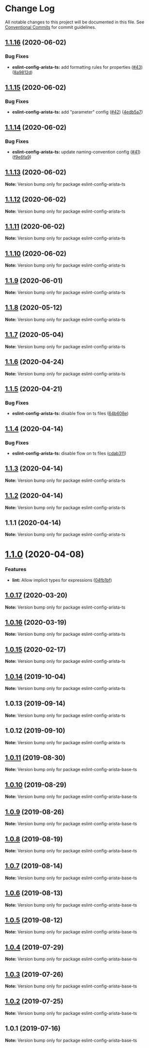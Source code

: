 # Change Log

All notable changes to this project will be documented in this file.
See [Conventional Commits](https://conventionalcommits.org) for commit guidelines.

## [1.1.16](https://github.com/aristanetworks/cloudvision-frontend-config/compare/eslint-config-arista-ts@1.1.15...eslint-config-arista-ts@1.1.16) (2020-06-02)


### Bug Fixes

* **eslint-config-arista-ts:** add formatting rules for properties ([#43](https://github.com/aristanetworks/cloudvision-frontend-config/issues/43)) ([8a9812d](https://github.com/aristanetworks/cloudvision-frontend-config/commit/8a9812d92a86fa3a53eefe0ea67c656cc0a6ef37))





## [1.1.15](https://github.com/aristanetworks/cloudvision-frontend-config/compare/eslint-config-arista-ts@1.1.14...eslint-config-arista-ts@1.1.15) (2020-06-02)


### Bug Fixes

* **eslint-config-arista-ts:** add "parameter" config ([#42](https://github.com/aristanetworks/cloudvision-frontend-config/issues/42)) ([4edb5a7](https://github.com/aristanetworks/cloudvision-frontend-config/commit/4edb5a72dc418db605025e58988677fdd1386ed7))





## [1.1.14](https://github.com/aristanetworks/cloudvision-frontend-config/compare/eslint-config-arista-ts@1.1.13...eslint-config-arista-ts@1.1.14) (2020-06-02)


### Bug Fixes

* **eslint-config-arista-ts:** update naming-convention config ([#41](https://github.com/aristanetworks/cloudvision-frontend-config/issues/41)) ([f9e6fa9](https://github.com/aristanetworks/cloudvision-frontend-config/commit/f9e6fa936a32a0c24b497aca33b8ed8c236db503))





## [1.1.13](https://github.com/aristanetworks/cloudvision-frontend-config/compare/eslint-config-arista-ts@1.1.12...eslint-config-arista-ts@1.1.13) (2020-06-02)

**Note:** Version bump only for package eslint-config-arista-ts





## [1.1.12](https://github.com/aristanetworks/cloudvision-frontend-config/compare/eslint-config-arista-ts@1.1.11...eslint-config-arista-ts@1.1.12) (2020-06-02)

**Note:** Version bump only for package eslint-config-arista-ts





## [1.1.11](https://github.com/aristanetworks/cloudvision-frontend-config/compare/eslint-config-arista-ts@1.1.10...eslint-config-arista-ts@1.1.11) (2020-06-02)

**Note:** Version bump only for package eslint-config-arista-ts





## [1.1.10](https://github.com/aristanetworks/cloudvision-frontend-config/compare/eslint-config-arista-ts@1.1.9...eslint-config-arista-ts@1.1.10) (2020-06-02)

**Note:** Version bump only for package eslint-config-arista-ts





## [1.1.9](https://github.com/aristanetworks/cloudvision-frontend-config/compare/eslint-config-arista-ts@1.1.8...eslint-config-arista-ts@1.1.9) (2020-06-01)

**Note:** Version bump only for package eslint-config-arista-ts





## [1.1.8](https://github.com/aristanetworks/cloudvision-frontend-config/compare/eslint-config-arista-ts@1.1.7...eslint-config-arista-ts@1.1.8) (2020-05-12)

**Note:** Version bump only for package eslint-config-arista-ts





## [1.1.7](https://github.com/aristanetworks/cloudvision-frontend-config/compare/eslint-config-arista-ts@1.1.6...eslint-config-arista-ts@1.1.7) (2020-05-04)

**Note:** Version bump only for package eslint-config-arista-ts





## [1.1.6](https://github.com/aristanetworks/cloudvision-frontend-config/compare/eslint-config-arista-ts@1.1.5...eslint-config-arista-ts@1.1.6) (2020-04-24)

**Note:** Version bump only for package eslint-config-arista-ts





## [1.1.5](https://github.com/aristanetworks/cloudvision-frontend-config/compare/eslint-config-arista-ts@1.1.1...eslint-config-arista-ts@1.1.5) (2020-04-21)


### Bug Fixes

* **eslint-config-arista-ts:** disable flow on ts files ([64b608e](https://github.com/aristanetworks/cloudvision-frontend-config/commit/64b608e91274282c525909d09cd8e6e6186f4d1a))





## [1.1.4](https://github.com/aristanetworks/cloudvision-frontend-config/compare/eslint-config-arista-ts@1.1.3...eslint-config-arista-ts@1.1.4) (2020-04-14)


### Bug Fixes

* **eslint-config-arista-ts:** disable flow on ts files ([cdab311](https://github.com/aristanetworks/cloudvision-frontend-config/commit/cdab311d3d82e0394230043a7c13129016d04a02))





## [1.1.3](https://github.com/aristanetworks/cloudvision-frontend-config/compare/eslint-config-arista-ts@1.1.1...eslint-config-arista-ts@1.1.3) (2020-04-14)

**Note:** Version bump only for package eslint-config-arista-ts





## [1.1.2](https://github.com/aristanetworks/cloudvision-frontend-config/compare/eslint-config-arista-ts@1.1.1...eslint-config-arista-ts@1.1.2) (2020-04-14)

**Note:** Version bump only for package eslint-config-arista-ts





## 1.1.1 (2020-04-14)

**Note:** Version bump only for package eslint-config-arista-ts





# [1.1.0](http://gerrit.corp.arista.io:29418/web-components/compare/eslint-config-arista-ts@1.0.17...eslint-config-arista-ts@1.1.0) (2020-04-08)


### Features

* **lint:** Allow implicit types for expressions ([04fb1bf](http://gerrit.corp.arista.io:29418/web-components/commits/04fb1bffa430b3c8c1591141354986263efe5c90))





## [1.0.17](http://gerrit.corp.arista.io:29418/web-components/compare/eslint-config-arista-ts@1.0.16...eslint-config-arista-ts@1.0.17) (2020-03-20)

**Note:** Version bump only for package eslint-config-arista-ts





## [1.0.16](http://gerrit.corp.arista.io:29418/web-components/compare/eslint-config-arista-ts@1.0.15...eslint-config-arista-ts@1.0.16) (2020-03-19)

**Note:** Version bump only for package eslint-config-arista-ts





## [1.0.15](http://gerrit.corp.arista.io:29418/web-components/compare/eslint-config-arista-ts@1.0.14...eslint-config-arista-ts@1.0.15) (2020-02-17)

**Note:** Version bump only for package eslint-config-arista-ts





## [1.0.14](http://gerrit.corp.arista.io:29418/web-components/compare/eslint-config-arista-ts@1.0.13...eslint-config-arista-ts@1.0.14) (2019-10-04)

**Note:** Version bump only for package eslint-config-arista-ts





## 1.0.13 (2019-09-14)

**Note:** Version bump only for package eslint-config-arista-ts





## 1.0.12 (2019-09-10)

**Note:** Version bump only for package eslint-config-arista-ts





## [1.0.11](http://gerrit.corp.arista.io:29418/web-components/compare/eslint-config-arista-base-ts@1.0.10...eslint-config-arista-base-ts@1.0.11) (2019-08-30)

**Note:** Version bump only for package eslint-config-arista-base-ts





## [1.0.10](http://gerrit.corp.arista.io:29418/web-components/compare/eslint-config-arista-base-ts@1.0.9...eslint-config-arista-base-ts@1.0.10) (2019-08-29)

**Note:** Version bump only for package eslint-config-arista-base-ts





## [1.0.9](http://gerrit.corp.arista.io:29418/web-components/compare/eslint-config-arista-base-ts@1.0.8...eslint-config-arista-base-ts@1.0.9) (2019-08-26)

**Note:** Version bump only for package eslint-config-arista-base-ts





## [1.0.8](http://gerrit.corp.arista.io:29418/web-components/compare/eslint-config-arista-base-ts@1.0.7...eslint-config-arista-base-ts@1.0.8) (2019-08-19)

**Note:** Version bump only for package eslint-config-arista-base-ts





## [1.0.7](http://gerrit.corp.arista.io:29418/web-components/compare/eslint-config-arista-base-ts@1.0.6...eslint-config-arista-base-ts@1.0.7) (2019-08-14)

**Note:** Version bump only for package eslint-config-arista-base-ts





## [1.0.6](http://gerrit.corp.arista.io:29418/web-components/compare/eslint-config-arista-base-ts@1.0.5...eslint-config-arista-base-ts@1.0.6) (2019-08-13)

**Note:** Version bump only for package eslint-config-arista-base-ts





## [1.0.5](http://gerrit.corp.arista.io:29418/web-components/compare/eslint-config-arista-base-ts@1.0.4...eslint-config-arista-base-ts@1.0.5) (2019-08-12)

**Note:** Version bump only for package eslint-config-arista-base-ts





## [1.0.4](http://gerrit.corp.arista.io:29418/web-components/compare/eslint-config-arista-base-ts@1.0.3...eslint-config-arista-base-ts@1.0.4) (2019-07-29)

**Note:** Version bump only for package eslint-config-arista-base-ts





## [1.0.3](http://gerrit.corp.arista.io:29418/web-components/compare/eslint-config-arista-base-ts@1.0.2...eslint-config-arista-base-ts@1.0.3) (2019-07-26)

**Note:** Version bump only for package eslint-config-arista-base-ts





## [1.0.2](http://gerrit.corp.arista.io:29418/web-components/compare/eslint-config-arista-base-ts@1.0.1...eslint-config-arista-base-ts@1.0.2) (2019-07-25)

**Note:** Version bump only for package eslint-config-arista-base-ts





## 1.0.1 (2019-07-16)

**Note:** Version bump only for package eslint-config-arista-base-ts

